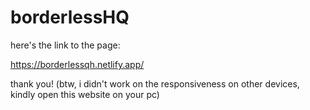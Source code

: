 # borderlessHQ


here's the link to the page:

https://borderlessqh.netlify.app/

thank you!
(btw, i didn't work on the responsiveness on other devices, kindly open this website on your pc)
